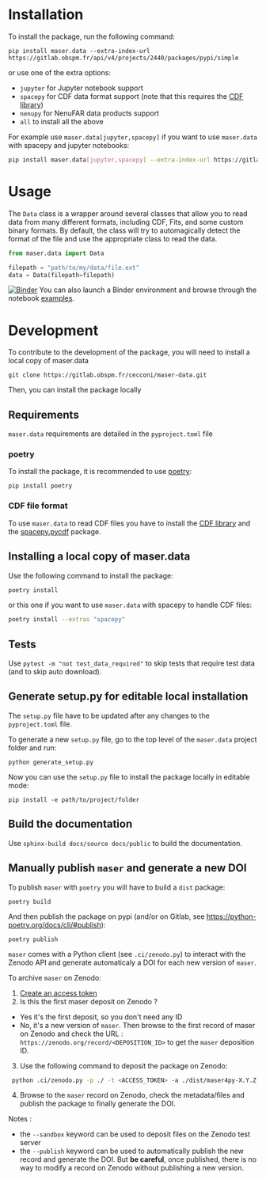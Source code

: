# Installation

To install the package, run the following command:

```
pip install maser.data --extra-index-url https://gitlab.obspm.fr/api/v4/projects/2440/packages/pypi/simple
```

or use one of the extra options:

- `jupyter` for Jupyter notebook support
- `spacepy` for CDF data format support (note that this requires the [CDF library](https://cdf.gsfc.nasa.gov/html/sw_and_docs.html))
- `nenupy` for NenuFAR data products support
- `all` to install all the above

For example use `maser.data[jupyter,spacepy]` if you want to use `maser.data` with spacepy and jupyter notebooks:

```bash
pip install maser.data[jupyter,spacepy] --extra-index-url https://gitlab.obspm.fr/api/v4/projects/2440/packages/pypi/simple
```

# Usage

The `Data` class is a wrapper around several classes that allow you to read data from many different formats, including CDF, Fits, and some custom binary formats. By default, the class will try to automagically detect the format of the file and use the appropriate class to read the data.

```python
from maser.data import Data

filepath = "path/to/my/data/file.ext"
data = Data(filepath=filepath)
```

[![Binder](https://mybinder.org/badge_logo.svg)](https://mybinder.org/v2/git/https%3A%2F%2Fgitlab.obspm.fr%2Fcecconi%2Fmaser-data.git/dataset/rpw) You can also launch a Binder environment and browse through the notebook [examples](https://gitlab.obspm.fr/cecconi/maser-data/-/tree/master/examples).

# Development

To contribute to the development of the package, you will need to install a local copy of maser.data

```
git clone https://gitlab.obspm.fr/cecconi/maser-data.git
```

Then, you can install the package locally

## Requirements

`maser.data` requirements are detailed in the `pyproject.toml` file

### poetry

To install the package, it is recommended to use [poetry](https://python-poetry.org/docs/#installing-with-pip):

```
pip install poetry
```

### CDF file format

To use `maser.data` to read CDF files you have to install the [CDF library](https://cdf.gsfc.nasa.gov/html/sw_and_docs.html) and the [spacepy.pycdf](https://spacepy.github.io/install.html) package.

## Installing a local copy of maser.data

Use the following command to install the package:

```bash
poetry install
```

or this one if you want to use `maser.data` with spacepy to handle CDF files:

```bash
poetry install --extras "spacepy"
```

## Tests

Use `pytest -m "not test_data_required"` to skip tests that require test data (and to skip auto download).

## Generate setup.py for editable local installation

The `setup.py` file have to be updated after any changes to the `pyproject.toml` file.

To generate a new `setup.py` file, go to the top level of the `maser.data` project folder and run:

```
python generate_setup.py
```

Now you can use the `setup.py` file to install the package locally in editable mode:

```
pip install -e path/to/project/folder
```

## Build the documentation

Use `sphinx-build docs/source docs/public` to build the documentation.

## Manually publish `maser` and generate a new DOI

To publish `maser` with `poetry` you will have to build a `dist` package:

```
poetry build
```

And then publish the package on pypi (and/or on Gitlab, see https://python-poetry.org/docs/cli/#publish):

```
poetry publish
```

`maser` comes with a Python client (see `.ci/zenodo.py`) to interact with the Zenodo API and generate automaticaly a DOI for each new version of `maser`.

To archive `maser` on Zenodo:

1. [Create an access token](https://zenodo.org/account/settings/applications/tokens/new/)
2. Is this the first maser deposit on Zenodo ?

- Yes it's the first deposit, so you don't need any ID
- No, it's a new version of `maser`. Then browse to the first record of maser on Zenodo and check the URL : `https://zenodo.org/record/<DEPOSITION_ID>` to get the `maser` deposition ID.

3. Use the following command to deposit the package on Zenodo:

```bash
 python .ci/zenodo.py -p ./ -t <ACCESS_TOKEN> -a ./dist/maser4py-X.Y.Z.tar.gz  -id <DEPOSITION_ID>
```

4. Browse to the `maser` record on Zenodo, check the metadata/files and publish the package to finally generate the DOI.

Notes :

- the `--sandbox` keyword can be used to deposit files on the Zenodo test server
- the `--publish` keyword can be used to automatically publish the new record and generate the DOI. But **be careful**, once published, there is no way to modify a record on Zenodo without publishing a new version.
